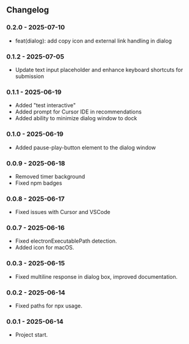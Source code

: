 ## Changelog

### 0.2.0 - 2025-07-10
- feat(dialog): add copy icon and external link handling in dialog

### 0.1.2 - 2025-07-05
- Update text input placeholder and enhance keyboard shortcuts for submission

### 0.1.1 - 2025-06-19
- Added "test interactive"
- Added prompt for Cursor IDE in recommendations
- Added ability to minimize dialog window to dock

### 0.1.0 - 2025-06-19
- Added pause-play-button element to the dialog window

### 0.0.9 - 2025-06-18
- Removed timer background
- Fixed npm badges

### 0.0.8 - 2025-06-17
- Fixed issues with Cursor and VSCode

### 0.0.7 - 2025-06-16
- Fixed electronExecutablePath detection.
- Added icon for macOS.

### 0.0.3 - 2025-06-15
- Fixed multiline response in dialog box, improved documentation.

### 0.0.2 - 2025-06-14
- Fixed paths for npx usage.

### 0.0.1 - 2025-06-14
- Project start.